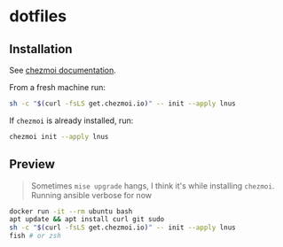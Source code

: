 # dotfiles

## Installation

See [chezmoi documentation](https://www.chezmoi.io/).

From a fresh machine run:

```bash
sh -c "$(curl -fsLS get.chezmoi.io)" -- init --apply lnus
```

If `chezmoi` is already installed, run:

```bash
chezmoi init --apply lnus
```

## Preview

> Sometimes `mise upgrade` hangs, I think it's while installing `chezmoi`. Running ansible verbose for now

```bash
docker run -it --rm ubuntu bash
apt update && apt install curl git sudo
sh -c "$(curl -fsLS get.chezmoi.io)" -- init --apply lnus
fish # or zsh
```
